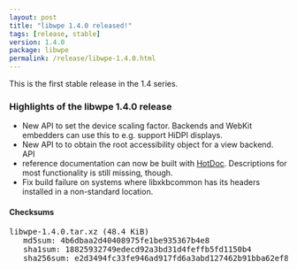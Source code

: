 ```yaml
---
layout: post
title: "libwpe 1.4.0 released!"
tags: [release, stable]
version: 1.4.0
package: libwpe
permalink: /release/libwpe-1.4.0.html
---
```


This is the first stable release in the 1.4 series.

### Highlights of the libwpe 1.4.0 release

- New API to set the device scaling factor. Backends and WebKit embedders
  can use this to e.g. support HiDPI displays.
- New API to to obtain the root accessibility object for a view backend.  API
- reference documentation can now be built with
  [HotDoc](https://hotdoc.github.io). Descriptions for most functionality is
  still missing, though.
- Fix build failure on systems where libxkbcommon has its headers installed
  in a non-standard location.

#### Checksums

<pre>
libwpe-1.4.0.tar.xz (48.4 KiB)
   md5sum: 4b6dbaa2d40408975fe1be935367b4e8
   sha1sum: 18825932749edecd92a3bd31d4feffb5fd1150b4
   sha256sum: e2d3494fc33fe946ad917fd6a3abd127462b91bba62ef8b35507e92f8ede4188
</pre>

